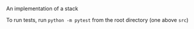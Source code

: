 An implementation of a stack

To run tests, run `python -m pytest` from the root directory (one above `src`)
